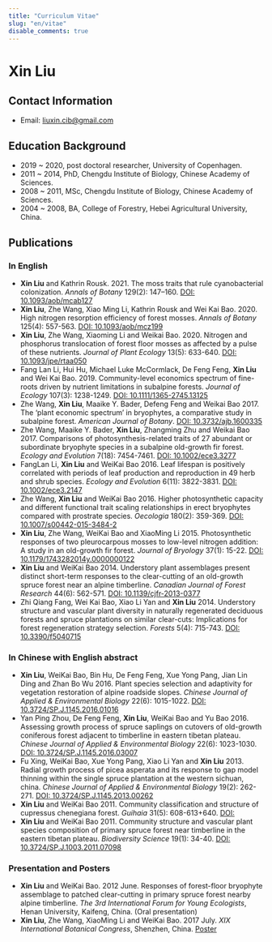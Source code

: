 ```yaml
---
title: "Curriculum Vitae"
slug: "en/vitae"
disable_comments: true
---
```


# Xin Liu

## Contact Information

- Email: liuxin.cib@gmail.com

<!-- 
- Tel: +86 28 8289 0533
- Address: No. 9, Sect. 4, Renmin Nan Ave., Chengdu, China. 
-->

## Education Background

- 2019 ~ 2020, post doctoral researcher, University of Copenhagen.
- 2011 ~ 2014, PhD, Chengdu Institute of Biology, Chinese Academy of Sciences.
- 2008 ~ 2011, MSc, Chengdu Institute of Biology, Chinese Academy of Sciences.  
- 2004 ~ 2008, BA, College of Forestry, Hebei Agricultural University, China.

## Publications

### In English

+ **Xin Liu** and Kathrin Rousk. 2021. The moss traits that rule cyanobacterial colonization. *Annals of Botany* 129(2): 147–160. [DOI: 10.1093/aob/mcab127](https://academic.oup.com/aob/article/129/2/147/6386096)
+ **Xin Liu**, Zhe Wang, Xiao Ming Li, Kathrin Rousk and Wei Kai Bao. 2020. High nitrogen resorption efficiency of forest mosses. *Annals of Botany* 125(4): 557-563. [DOI: 10.1093/aob/mcz199](https://academic.oup.com/aob/article/125/4/557/5678559)
+ **Xin Liu**, Zhe Wang, Xiaoming Li and Weikai Bao. 2020. Nitrogen and phosphorus translocation of forest floor mosses as affected by a pulse of these nutrients. *Journal of Plant Ecology* 13(5): 633-640. [DOI: 10.1093/jpe/rtaa050](https://doi.org/10.1093/jpe/rtaa050)
+ Fang Lan Li, Hui Hu, Michael Luke McCormlack, De Feng Feng, **Xin Liu** and Wei Kai Bao. 2019. Community-level economics spectrum of fine-roots driven by nutrient limitations in subalpine forests. *Journal of Ecology* 107(3): 1238-1249. [DOI: 10.1111/1365-2745.13125](https://doi.org/10.1111/1365-2745.13125)
+ Zhe Wang, **Xin Liu**, Maaike Y. Bader, Defeng Feng and Weikai Bao 2017. The ‘plant economic spectrum’ in bryophytes, a comparative study in subalpine forest. *American Journal of Botany*. [DOI: 10.3732/ajb.1600335](http://www.amjbot.org/content/early/2017/02/17/ajb.1600335)
+ Zhe Wang, Maaike Y. Bader, **Xin Liu**, Zhangming Zhu and Weikai Bao 2017. Comparisons of photosynthesis-related traits of 27 abundant or subordinate bryophyte species in a subalpine old-growth fir forest. *Ecology and Evolution* 7(18): 7454-7461. [DOI: 10.1002/ece3.3277](http://onlinelibrary.wiley.com/doi/10.1002/ece3.3277/abstract)
+ FangLan Li, **Xin Liu** and WeiKai Bao 2016. Leaf lifespan is positively correlated with periods of leaf production and reproduction in 49 herb and shrub species. *Ecology and Evolution* 6(11): 3822-3831. [DOI: 10.1002/ece3.2147](http://onlinelibrary.wiley.com/wol1/doi/10.1002/ece3.2147/abstract)
+ Zhe Wang, **Xin Liu** and WeiKai Bao 2016. Higher photosynthetic capacity and different functional trait scaling relationships in erect bryophytes compared with prostrate species. *Oecologia* 180(2): 359-369. [DOI: 10.1007/s00442-015-3484-2](https://link.springer.com/article/10.1007/s00442-015-3484-2)
+ **Xin Liu**, Zhe Wang, WeiKai Bao and XiaoMing Li 2015. Photosynthetic responses of two pleurocarpous mosses to low-level nitrogen addition: A study in an old-growth fir forest. *Journal of Bryology* 37(1): 15-22. [DOI: 10.1179/1743282014y.0000000122](http://www.tandfonline.com/doi/full/10.1179/1743282014Y.0000000122)
+ **Xin Liu** and WeiKai Bao 2014. Understory plant assemblages present distinct short-term responses to the clear-cutting of an old-growth spruce forest near an alpine timberline. *Canadian Journal of Forest Research* 44(6): 562-571. [DOI: 10.1139/cjfr-2013-0377](http://www.nrcresearchpress.com/doi/abs/10.1139/cjfr-2013-0377?j)
+ Zhi Qiang Fang, Wei Kai Bao, Xiao Li Yan and **Xin Liu** 2014. Understory structure and vascular plant diversity in naturally regenerated deciduous forests and spruce plantations on similar clear-cuts: Implications for forest regeneration strategy selection. *Forests* 5(4): 715-743. [DOI: 10.3390/f5040715](http://www.mdpi.com/1999-4907/5/4/715)

### In Chinese with English abstract

+ **Xin Liu**, WeiKai Bao, Bin Hu, De Feng Feng, Xue Yong Pang, Jian Lin Ding and Zhan Bo Wu 2016. Plant species selection and adaptivity for vegetation restoration of alpine roadside slopes. *Chinese Journal of Applied & Environmental Biology* 22(6): 1015-1022. [DOI: 10.3724/SP.J.1145.2016.01016](http://www.cibj.com/oa/DArticle.aspx?type=view&id=F201601016)
+ Yan Ping Zhou, De Feng Feng, **Xin Liu**, WeiKai Bao and Yu  Bao 2016. Assessing growth process of spruce saplings on cutovers of old-growth coniferous forest adjacent to timberline in eastern tibetan plateau. *Chinese Journal of Applied & Environmental Biology* 22(6): 1023-1030. [DOI: 10.3724/SP.J.1145.2016.03007](http://www.cibj.com/oa/DArticle.aspx?type=view&id=F201603007)
+ Fu Xing, WeiKai Bao, Xue Yong Pang, Xiao Li Yan and **Xin Liu** 2013. Radial growth process of picea asperata and its response to gap model thinning within the single spruce plantation at the western sichuan, china. *Chinese Journal of Applied & Environmental Biology* 19(2): 262-271. [DOI: 10.3724/SP.J.1145.2013.00262](http://www.cibj.com/oa/DArticle.aspx?type=view&id=201203044)
+ **Xin Liu** and WeiKai Bao 2011. Community classification and structure of cupressus chenegiana forest. *Guihaia* 31(5): 608-613+640. [DOI: ](http://www.guihaia-journal.com/ch/reader/view_abstract.aspx?file_no=20110509&flag=1)
+ **Xin Liu** and WeiKai Bao 2011. Community structure and vascular plant species composition of primary spruce forest near timberline in the eastern tibetan plateau. *Biodiversity Science* 19(1): 34-40. [DOI: 10.3724/SP.J.1003.2011.07098](http://www.biodiversity-science.net/CN/abstract/abstract9491.shtml)

### Presentation and Posters

+ **Xin Liu** and WeiKai Bao. 2012 June. Responses of forest-floor bryophyte assemblage to patched clear-cutting in primary spruce forest nearby alpine timberline. *The 3rd International Forum for Young Ecologists*, Henan University, Kaifeng, China. (Oral presentation)
+ **Xin Liu**, Zhe Wang, XiaoMing Li and WeiKai Bao. 2017 July. *XIX International Botanical Congress*, Shenzhen, China. [Poster](https://assets.xbind.org/2025/02/56febb964a8aa771be48e44f4a733f63.png)

